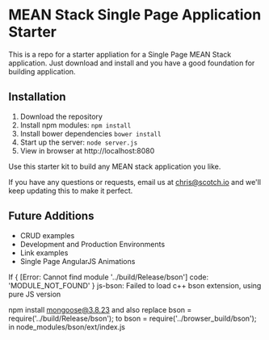 # MEAN Stack Single Page Application Starter

This is a repo for a starter appliation for a Single Page MEAN Stack application. Just download and install and you have a good foundation for building application. 

## Installation
1. Download the repository
2. Install npm modules: `npm install`
3. Install bower dependencies `bower install`
4. Start up the server: `node server.js`
5. View in browser at http://localhost:8080

Use this starter kit to build any MEAN stack application you like.

If you have any questions or requests, email us at [chris@scotch.io](mailto:chris@scotch.io) and we'll keep updating this to make it perfect.

## Future Additions
- CRUD examples
- Development and Production Environments
- Link examples
- Single Page AngularJS Animations


If
{ [Error: Cannot find module '../build/Release/bson'] code: 'MODULE_NOT_FOUND' }
  js-bson: Failed to load c++ bson extension, using pure JS version

npm install mongoose@3.8.23 and also replace  bson = require('../build/Release/bson'); to
bson = require('../browser_build/bson'); in node_modules/bson/ext/index.js